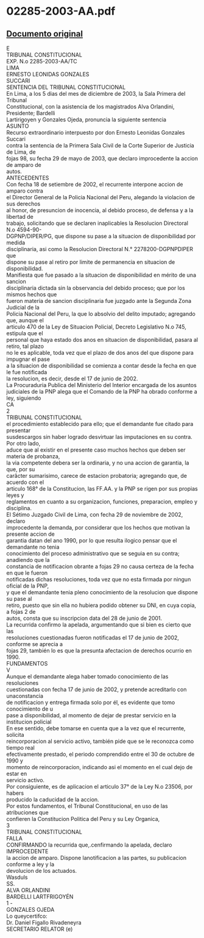 
02285-2003-AA.pdf
=================
  
[Documento original](https://tc.gob.pe/jurisprudencia/2003/02285-2003-AA.pdf)  
---  
E  
TRIBUNAL CONSTITUCIONAL  
EXP. N.o 2285-2003-AA/TC  
LIMA  
ERNESTO LEONIDAS GONZALES  
SUCCARI  
SENTENCIA DEL TRIBUNAL CONSTITUCIONAL  
En Lima, a los 5 dias del mes de diciembre de 2003, la Sala Primera del Tribunal  
Constitucional, con la asistencia de los magistrados Alva Orlandini, Presidente; Bardelli  
Lartirigoyen y Gonzales Ojeda, pronuncia la siguiente sentencia  
ASUNTO  
Recurso extraordinario interpuesto por don Ernesto Leonidas Gonzales Succari  
contra la sentencia de la Primera Sala Civil de la Corte Superior de Justicia de Lima, de  
fojas 98, su fecha 29 de mayo de 2003, que declaro improcedente la accion de amparo de  
autos.  
ANTECEDENTES  
Con fecha 18 de setiembre de 2002, el recurrente interpone accion de amparo contra  
el Director General de la Policia Nacional del Peru, alegando la violacion de sus derechos  
al honor, de presuncion de inocencia, al debido proceso, de defensa y a la libertad de  
trabajo, solicitando que se declaren inaplicables la Resolucion Directoral N.o 4594-90-  
DGPNP/DIPER/PG, que dispone su pase a la situacion de disponibilidad por medida  
disciplinaria, asi como la Resolucion Directoral N.° 2278200-DGPNPDIPER que  
dispone su pase al retiro por limite de permanencia en situacion de disponibilidad.  
Manifiesta que fue pasado a la situacion de disponibilidad en mérito de una sancion  
disciplinaria dictada sin la observancia del debido proceso; que por los mismos hechos que  
fueron materia de sancion disciplinaria fue juzgado ante la Segunda Zona Judicial de la  
Policia Nacional del Peru, la que lo absolvio del delito imputado; agregando que, aunque el  
articulo 470 de la Ley de Situacion Policial, Decreto Legislativo N.o 745, estipula que el  
personal que haya estado dos anos en situacion de disponibilidad, pasara al retiro, tal plazo  
no le es aplicable, toda vez que el plazo de dos anos del que dispone para impugnar el pase  
a la situacion de disponibilidad se comienza a contar desde la fecha en que le fue notificada  
la resolucion, es decir, desde el 17 de junio de 2002.  
La Procuraduria Publica del Ministerio del Interior encargada de los asuntos  
judiciales de la PNP alega que el Comando de la PNP ha obrado conforme a ley, siguiendo  
CA  
2  
TRIBUNAL CONSTITUCIONAL  
el procedimiento establecido para ello; que el demandante fue citado para presentar  
susdescargos sin haber logrado desvirtuar las imputaciones en su contra. Por otro lado,  
aduce que al existir en el presente caso muchos hechos que deben ser materia de probanza,  
la via competente debera ser la ordinaria, y no una accion de garantia, la que, por su  
carâcter sumarisimo, carece de estacion probatoria; agregando que, de acuerdo con el  
articulo 168° de la Constitucion, las FF.AA. y la PNP se rigen por sus propias leyes y  
reglamentos en cuanto a su organizacion, funciones, preparacion, empleo y disciplina.  
El Sétimo Juzgado Civil de Lima, con fecha 29 de noviembre de 2002, declaro  
improcedente la demanda, por considerar que los hechos que motivan la presente accion de  
garantia datan del ano 1990, por lo que resulta ilogico pensar que el demandante no tenia  
conocimiento del proceso administrativo que se seguia en su contra; anadiendo que la  
constancia de notificacion obrante a fojas 29 no causa certeza de la fecha en que le fueron  
notificadas dichas resoluciones, toda vez que no esta firmada por ningun oficial de la PNP,  
y que el demandante tenia pleno conocimiento de la resolucion que dispone su pase al  
retiro, puesto que sin ella no hubiera podido obtener su DNI, en cuya copia, a fojas 2 de  
autos, consta que su inscripcion data del 28 de junio de 2001.  
La recurrida confirmo la apelada, argumentando que si bien es cierto que las  
resoluciones cuestionadas fueron notificadas el 17 de junio de 2002, conforme se aprecia a  
fojas 29, también lo es que la presunta afectacion de derechos ocurrio en 1990.  
FUNDAMENTOS  
V  
Aunque el demandante alega haber tomado conocimiento de las resoluciones  
cuestionadas con fecha 17 de junio de 2002, y pretende acreditarlo con unaconstancia  
de notificacion y entrega firmada solo por él, es evidente que tomo conocimiento de u  
pase a disponibilidad, al momento de dejar de prestar servicio en la institucion policial  
En ese sentido, debe tomarse en cuenta que a la vez que el recurrente, solicita  
reincorporacion al servicio activo, también pide que se le reconozca como tiempo real  
efectivamente prestado, el periodo comprendido entre el 30 de octubre de 1990 y  
momento de reincorporacion, indicando asi el momento en el cual dejo de estar en  
servicio activo.  
Por consiguiente, es de aplicacion el articulo 37° de la Ley N.o 23506, por habers  
producido la caducidad de la accion.  
Por estos fundamentos, el Tribunal Constitucional, en uso de las atribuciones que  
confieren la Constitucion Politica del Peru y su Ley Organica,  
3  
TRIBUNAL CONSTITUCIONAL  
FALLA  
CONFIRMANDO la recurrida que,.cenfirmando la apelada, declaro IMPROCEDENTE  
la accion de amparo. Dispone lanotificacion a las partes, su publicacion conforme a ley y la  
devolucion de los actuados.  
Wasduls  
SS.  
ALVA ORLANDINI  
BARDELLI LARTFRIGOYÉN  
1 -  
GONZALES OJEDA  
Lo queycertifco:  
Dr. Daniel Figallo Rivadeneyra  
SECRETARIO RELATOR (e)